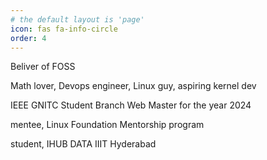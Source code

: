 ```yaml
---
# the default layout is 'page'
icon: fas fa-info-circle
order: 4
---
```


Beliver of FOSS

Math lover, Devops engineer, Linux guy, aspiring kernel dev

IEEE GNITC Student Branch Web Master for the year 2024

mentee, Linux Foundation Mentorship program

student, IHUB DATA IIIT Hyderabad

